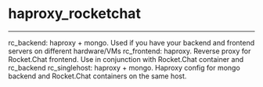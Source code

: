 # haproxy_rocketchat
--------------------

rc_backend: haproxy + mongo.  Used if you have your backend and frontend servers on different hardware/VMs
rc_frontend: haproxy. Reverse proxy for Rocket.Chat frontend.  Use in conjunction with Rocket.Chat container and rc_backend
rc_singlehost: haproxy + mongo.  Haproxy config for mongo backend and Rocket.Chat containers on the same host.
